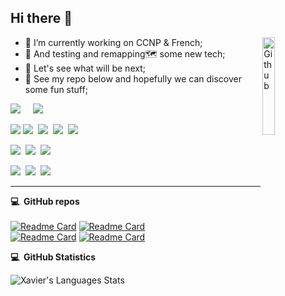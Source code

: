 ## Hi there 👋
<img width="20%" align="right" alt="Github" src="https://github.com/Xavier-WW/Portfolio-three-JS/blob/master/android-chrome-512x512.png" />

- 🔭 I’m currently working on CCNP & French; 
- 🤖 And testing and remapping🗺️ some new tech;
- 🌋 Let's see what will be next;
- 📂 See my repo below and hopefully we can discover some fun stuff;

 
 <!--Badge & others-->
 <p align="left">
  <a href="mailto:edisonwei01@gmail.com?subject=Xavier"><img src="https://img.shields.io/badge/gmail-%23D14836.svg?&style=for-the-badge&logo=gmail&logoColor=white" /></a>&nbsp;&nbsp;&nbsp;&nbsp;
  <a href="https://www.linkedin.com/in/xavierww/"><img src="https://img.shields.io/badge/linkedin-%230077B5.svg?&style=for-the-badge&logo=linkedin&logoColor=white" /></a>&nbsp;&nbsp;&nbsp;&nbsp;
  </a>
 </p>
 
[![](https://img.shields.io/badge/Cisco-CCNA-blue?style=flat-square&logo=cisco&link=https%3A%2F%2Fwww.credly.com%2Fbadges%2F36203def-2ee7-4e90-a15b-04d4114aae30%2Fpublic_url)](https://img.shields.io/badge/Cisco-CCNA-blue?style=flat-square&logo=cisco&link=https%3A%2F%2Fwww.credly.com%2Fbadges%2F36203def-2ee7-4e90-a15b-04d4114aae30%2Fpublic_url
)
[![](https://img.shields.io/badge/-HTML-orange?style=flat-square&logo=html5&logoColor=white)](#)&nbsp;
[![](https://img.shields.io/badge/-CSS-blue?style=flat-square&logo=css3&logoColor=white)](#)&nbsp;
[![](https://img.shields.io/badge/-C++-f34b7d?style=flat-square&logo=Cplusplus&logoColor=white)](#)&nbsp;
[![](https://img.shields.io/badge/-JavaScript-yellow?style=flat-square&logo=javascript&logoColor=white)](#)

[![](https://img.shields.io/badge/IDE-Visual%20Studio%20Code-blue?style=flat-square&logo=visual-studio-code&logoColor=ffffff)](#)&nbsp;
[![](https://img.shields.io/badge/Windows-10-blue?style=flat-square&logo=windows&logoColor=ffffff)](#)&nbsp;
[![](https://img.shields.io/badge/Windows%20Server-2012-1234c4?style=flat-square&logo=windows&logoColor=ffffff)](#)

[![](https://img.shields.io/badge/mac%20os-000000?style=for-the-badge&logo=apple&logoColor=white)](#)&nbsp;
[![](https://img.shields.io/badge/Arduino-00979D?style=for-the-badge&logo=Arduino&logoColor=white)](https://github.com/Xavier-WW/IoT-Arduino)&nbsp;
[![](https://img.shields.io/badge/Adobe%20Creative%20Cloud-DA1F26?style=for-the-badge&logo=Adobe%20Creative%20Cloud&logoColor=white)](#)


<hr/>
<!--<details>
  <summary><b>:computer: &nbsp;Design Tools</b></summary>
  <br/>
![PHOTOSHOP](https://img.shields.io/badge/PHOTOSHOP-31A8FF.svg?&style=flat&logo=adobe-photoshop&logoColor=white)&nbsp;
![XD](https://img.shields.io/badge/XD-FFC0CB.svg?&style=flat&logo=adobe-xd&logoColor=black)&nbsp;
![ILLUSTRATOR](https://img.shields.io/badge/ILLUSTRATOR-FFAE1A.svg?&style=flat&logo=adobe-illustrator&logoColor=black)&nbsp;\
</details>  
-->  



<b>:computer: &nbsp;GitHub repos</b>
\
\
[![Readme Card](https://github-readme-stats.vercel.app/api/pin/?username=Xavier-WW&repo=Portfolio-three-JS&theme=react&layout=compact)](https://github.com/Xavier-WW/Portfolio-three-JS)
[![Readme Card](https://github-readme-stats.vercel.app/api/pin/?username=Xavier-WW&repo=Portfolio&theme=buefy&layout=compact)](https://github.com/Xavier-WW/Portfolio)
\
[![Readme Card](https://github-readme-stats.vercel.app/api/pin/?username=Xavier-WW&repo=Degree-project&theme=graywhite&layout=compact)](https://github.com/Xavier-WW/Degree-project)
[![Readme Card](https://github-readme-stats.vercel.app/api/pin/?username=Xavier-WW&repo=IoT-Arduino&theme=nord&layout=compact)](https://github.com/Xavier-WW/IoT-Arduino)


 <b>:computer: &nbsp;GitHub Statistics</b>
 
<!--![Xavier's github Stats](https://github-readme-stats.vercel.app/api?username=Xavier-WW&theme=vision-friendly-dark&show_icons=true&count_private=true)--> 
![Xavier's Languages Stats](https://github-readme-stats.vercel.app/api/top-langs/?username=Xavier-WW&theme=vision-friendly-dark&layout=compact&count_private=true)

<!--
**Xavier-WW/Xavier-WW** is a ✨ _special_ ✨ repository because its `README.md` (this file) appears on your GitHub profile.

Here are some ideas to get you started:

- 🔭 I’m currently working on ...
- 🌱 I’m currently learning ...
- 👯 I’m looking to collaborate on ...
- 🤔 I’m looking for help with ...
- 💬 Ask me about ...
- 📫 How to reach me: ...
- 😄 Pronouns: ...
- ⚡ Fun fact: ...
-->

